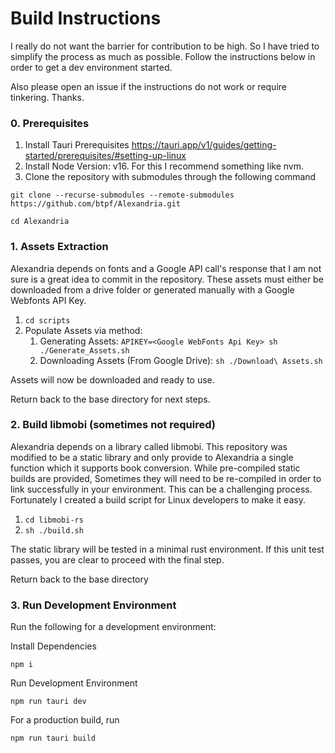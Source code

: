 # Build Instructions

I really do not want the barrier for contribution to be high. So I have tried to simplify the process as much as possible. 
Follow the instructions below in order to get a dev environment started. 

Also please open an issue if the instructions do not work or require tinkering. Thanks.

 

### 0. Prerequisites

1. Install Tauri Prerequisites https://tauri.app/v1/guides/getting-started/prerequisites/#setting-up-linux
2. Install Node Version: v16. For this I recommend something like nvm.
3. Clone the repository with submodules through the following command
```
git clone --recurse-submodules --remote-submodules https://github.com/btpf/Alexandria.git

cd Alexandria
```
### 1. Assets Extraction

Alexandria depends on fonts and a Google API call's response that I am not sure is a great idea to commit in the repository. These assets must either be downloaded from a drive folder or generated manually with a Google Webfonts API Key.

1. `cd scripts`
2. Populate Assets via method:
   1. Generating Assets:
      `APIKEY=<Google WebFonts Api Key> sh ./Generate_Assets.sh`
   2. Downloading Assets (From Google Drive):
      `sh ./Download\ Assets.sh`

Assets will now be downloaded and ready to use.

Return back to the base directory for next steps.

### 2. Build libmobi (sometimes not required)

Alexandria depends on a library called libmobi. This repository was modified to be a static library and only provide to Alexandria a single function which it supports book conversion. While pre-compiled static builds are provided, Sometimes they will need to be re-compiled in order to link successfully in your environment. This can be a challenging process.
Fortunately I created a build script for Linux developers to make it easy.

1. `cd libmobi-rs`
2. `sh ./build.sh`

The static library will be tested in a minimal rust environment. If this unit test passes, you are clear to proceed with the final step. 

Return back to the base directory

### 3. Run Development Environment

Run the following for a development environment:

Install Dependencies
```
npm i
```
Run Development Environment
```
npm run tauri dev
```

For a production build, run

```
npm run tauri build
```

